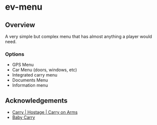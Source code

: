 # ev-menu

## Overview
 A very simple but complex menu that has almost anything a player would need.
 
### Options
 - GPS Menu
 - Car Menu (doors, windows, etc)
 - Integrated carry menu
 - Documents Menu
 - Information menu

## Acknowledgements
  - [Carry | Hostage | Carry on Arms](https://github.com/rubbertoe98)
  - [Baby Carry](https://github.com/barbiesv)

